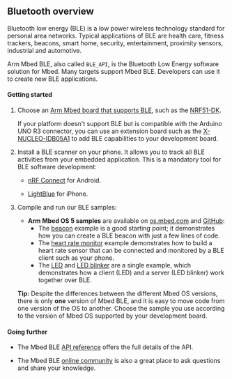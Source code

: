 ## Bluetooth overview

Bluetooth low energy (BLE) is a low power wireless technology standard for personal area networks. Typical applications of BLE are health care, fitness trackers, beacons, smart home, security, entertainment, proximity sensors, industrial and automotive.

Arm Mbed BLE, also called `BLE_API`, is the Bluetooth Low Energy software solution for Mbed. Many targets support Mbed BLE. Developers can use it to create new BLE applications.

#### Getting started

1. Choose an [Arm Mbed board that supports BLE](https://os.mbed.com/platforms/?mbed-enabled=15&connectivity=3), such as the [NRF51-DK](https://os.mbed.com/platforms/Nordic-nRF51-DK/).

	If your platform doesn't support BLE but is compatible with the Arduino UNO R3 connector, you can use an extension board such as the [X-NUCLEO-IDB05A1](https://os.mbed.com/components/X-NUCLEO-IDB05A1-Bluetooth-Low-Energy/) to add BLE capabilities to your development board.

1. Install a BLE scanner on your phone. It allows you to track all BLE activities from your embedded application. This is a mandatory tool for BLE software development:

    - [nRF Connect](https://play.google.com/store/apps/details?id=no.nordicsemi.android.mcp) for Android.

    - [LightBlue](https://itunes.apple.com/gb/app/lightblue-bluetooth-low-energy/id557428110?mt=8) for iPhone.

1. Compile and run our BLE samples:

    - **Arm Mbed OS 5 samples** are available on [os.mbed.com](https://os.mbed.com/teams/mbed-os-examples/) and [GitHub](https://github.com/ARMmbed/mbed-os-example-ble):
        - The [beacon](https://os.mbed.com/teams/mbed-os-examples/code/mbed-os-example-ble-Beacon/) example is a good starting point; it demonstrates how you can create a BLE beacon with just a few lines of code.  
        - The [heart rate monitor](https://os.mbed.com/teams/mbed-os-examples/code/mbed-os-example-ble-HeartRate/) example demonstrates how to build a heart rate sensor that can be connected and monitored by a BLE client such as your phone.
        - The [LED](https://os.mbed.com/teams/mbed-os-examples/code/mbed-os-example-ble-LED/) and [LED blinker](https://os.mbed.com/teams/mbed-os-examples/code/mbed-os-example-ble-LEDBlinker/) are a single example, which demonstrates how a client (LED) and a server (LED blinker) work together over BLE.

    <span>**Tip:** Despite the differences between the different Mbed OS versions, there is only **one** version of Mbed BLE, and it is easy to move code from one version of the OS to another. Choose the sample you use according to the version of Mbed OS supported by your development board.</span>

#### Going further

- The Mbed BLE [API reference](/docs/development/reference/ble.html) offers the full details of the API.

- The Mbed BLE [online community](https://os.mbed.com/teams/Bluetooth-Low-Energy/community/) is also a great place to ask questions and share your knowledge.
